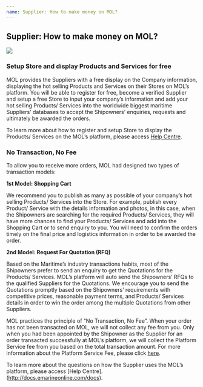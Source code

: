 ```yaml
---
name: Supplier: How to make money on MOL?
---
```


## Supplier: How to make money on MOL?

![](https://bwec-file.oss-cn-hongkong.aliyuncs.com/cms/supplier.jpg)

### Setup Store and display Products and Services for free

MOL provides the Suppliers with a free display on the Company information, displaying the hot selling Products and Services on their Stores on MOL’s platform. You will be able to register for free, become a verified Supplier and setup a free Store to input your company’s information and add your hot selling Products/ Services into the worldwide biggest maritime Suppliers’ databases to accept the Shipowners’ enquiries, requests and ultimately be awarded the orders.

To learn more about how to register and setup Store to display the Products/ Services on the MOL’s platform, please access [Help Centre](http://docs.emarineonline.com/docs).

### No Transaction, No Fee

To allow you to receive more orders, MOL had designed two types of transaction models:

**1st Model: Shopping Cart**

We recommend you to publish as many as possible of your company’s hot selling Products/ Services into the Store. For example, publish every Product/ Service with the details information and photos, in this case, when the Shipowners are searching for the required Products/ Services, they will have more chances to find your Products/ Services and add into the Shopping Cart or to send enquiry to you. You will need to confirm the orders timely on the final price and logistics information in order to be awarded the order.

**2nd Model: Request For Quotation (RFQ)**

Based on the Maritime’s industry transactions habits, most of the Shipowners prefer to send an enquiry to get the Quotations for the Products/ Services.  MOL’s platform will auto send the Shipowners’ RFQs to the qualified Suppliers for the Quotations. We encourage you to send the Quotations promptly based on the Shipowners’ requirements with competitive prices, reasonable payment terms, and Products/ Services details in order to win the order among the multiple Quotations from other Suppliers.

MOL practices the principle of “No Transaction, No Fee”. When your order has not been transacted on MOL, we will not collect any fee from you. Only when you had been appointed by the Shipowner as the Supplier for an order transacted successfully at MOL’s platform, we will collect the Platform Service fee from you based on the total transaction amount. For more information about the Platform Service Fee, please click [here](https://aboutus.emarineonline.com/docs/terms/seller_agreement).

To learn more about the questions on how the Supplier uses the MOL’s platform, please access [Help Centre].(http://docs.emarineonline.com/docs).
